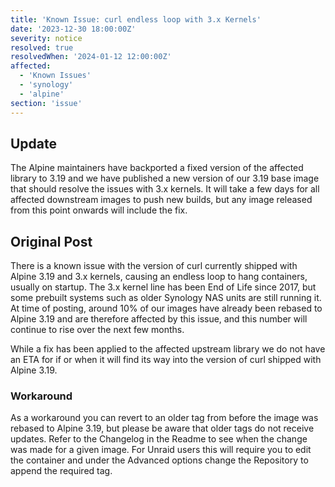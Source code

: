 ```yaml
---
title: 'Known Issue: curl endless loop with 3.x Kernels'
date: '2023-12-30 18:00:00Z'
severity: notice
resolved: true
resolvedWhen: '2024-01-12 12:00:00Z'
affected:
  - 'Known Issues'
  - 'synology'
  - 'alpine'
section: 'issue'
---
```


## Update

The Alpine maintainers have backported a fixed version of the affected library to 3.19 and we have published a new version of our 3.19 base image that should resolve the issues with 3.x kernels. It will take a few days for all affected downstream images to push new builds, but any image released from this point onwards will include the fix.

## Original Post

There is a known issue with the version of curl currently shipped with Alpine 3.19 and 3.x kernels, causing an endless loop to hang containers, usually on startup. The 3.x kernel line has been End of Life since 2017, but some prebuilt systems such as older Synology NAS units are still running it. At time of posting, around 10% of our images have already been rebased to Alpine 3.19 and are therefore affected by this issue, and this number will continue to rise over the next few months.

While a fix has been applied to the affected upstream library we do not have an ETA for if or when it will find its way into the version of curl shipped with Alpine 3.19.

### Workaround

As a workaround you can revert to an older tag from before the image was rebased to Alpine 3.19, but please be aware that older tags do not receive updates. Refer to the Changelog in the Readme to see when the change was made for a given image. For Unraid users this will require you to edit the container and under the Advanced options change the Repository to append the required tag.
